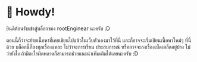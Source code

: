 # 🦄 Howdy!

ยินดีต้อนรับเข้าสู่บล็อกของ rootEnginear นะครับ :D

ตอนนี้ก็ว่าจะย้ายเนื้อหาที่เคยเขียนไปแล้วในเว็บตัวเองมาไว้ที่นี่ และก็อาจจะเริ่มเขียนเนื้อหาใหม่ๆ ที่นี่ด้วย  บล็อกนี้ก็ลงทุกเรื่องแหละ ไม่ว่าจะการเรียน ประสบการณ์ หรืออาจจะลงเรื่องเบ็ดเตล็ดอยู่บ้าง  ไม่ว่ายังไง ถ้ามีอะไรผิดพลาดก็สามารถช่วยแนะนำเพิ่มเติมได้เลยนะครับ :D

